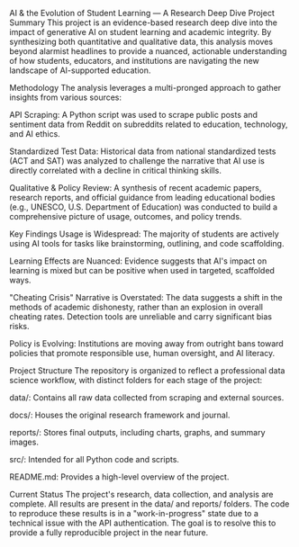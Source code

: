 AI & the Evolution of Student Learning — A Research Deep Dive
Project Summary
This project is an evidence-based research deep dive into the impact of generative AI on student learning and academic integrity. By synthesizing both quantitative and qualitative data, this analysis moves beyond alarmist headlines to provide a nuanced, actionable understanding of how students, educators, and institutions are navigating the new landscape of AI-supported education.

Methodology
The analysis leverages a multi-pronged approach to gather insights from various sources:

API Scraping: A Python script was used to scrape public posts and sentiment data from Reddit on subreddits related to education, technology, and AI ethics.

Standardized Test Data: Historical data from national standardized tests (ACT and SAT) was analyzed to challenge the narrative that AI use is directly correlated with a decline in critical thinking skills.

Qualitative & Policy Review: A synthesis of recent academic papers, research reports, and official guidance from leading educational bodies (e.g., UNESCO, U.S. Department of Education) was conducted to build a comprehensive picture of usage, outcomes, and policy trends.

Key Findings
Usage is Widespread: The majority of students are actively using AI tools for tasks like brainstorming, outlining, and code scaffolding.

Learning Effects are Nuanced: Evidence suggests that AI's impact on learning is mixed but can be positive when used in targeted, scaffolded ways.

"Cheating Crisis" Narrative is Overstated: The data suggests a shift in the methods of academic dishonesty, rather than an explosion in overall cheating rates. Detection tools are unreliable and carry significant bias risks.

Policy is Evolving: Institutions are moving away from outright bans toward policies that promote responsible use, human oversight, and AI literacy.

Project Structure
The repository is organized to reflect a professional data science workflow, with distinct folders for each stage of the project:

data/: Contains all raw data collected from scraping and external sources.

docs/: Houses the original research framework and journal.

reports/: Stores final outputs, including charts, graphs, and summary images.

src/: Intended for all Python code and scripts.

README.md: Provides a high-level overview of the project.

Current Status
The project's research, data collection, and analysis are complete. All results are present in the data/ and reports/ folders. The code to reproduce these results is in a "work-in-progress" state due to a technical issue with the API authentication. The goal is to resolve this to provide a fully reproducible project in the near future.